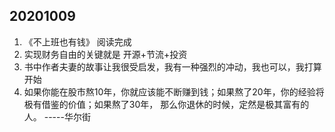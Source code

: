 ## 20201009

1. 《不上班也有钱》 阅读完成
2.  实现财务自由的关键就是 开源+节流+投资
3.  书中作者夫妻的故事让我很受启发，我有一种强烈的冲动，我也可以，我打算开始
4. 如果你能在股市熬10年，你就应该能不断赚到钱；如果熬了20年，你的经验将极有借鉴的价值；如果熬了30年，
   那么你退休的时候，定然是极其富有的人。         -----华尔街
